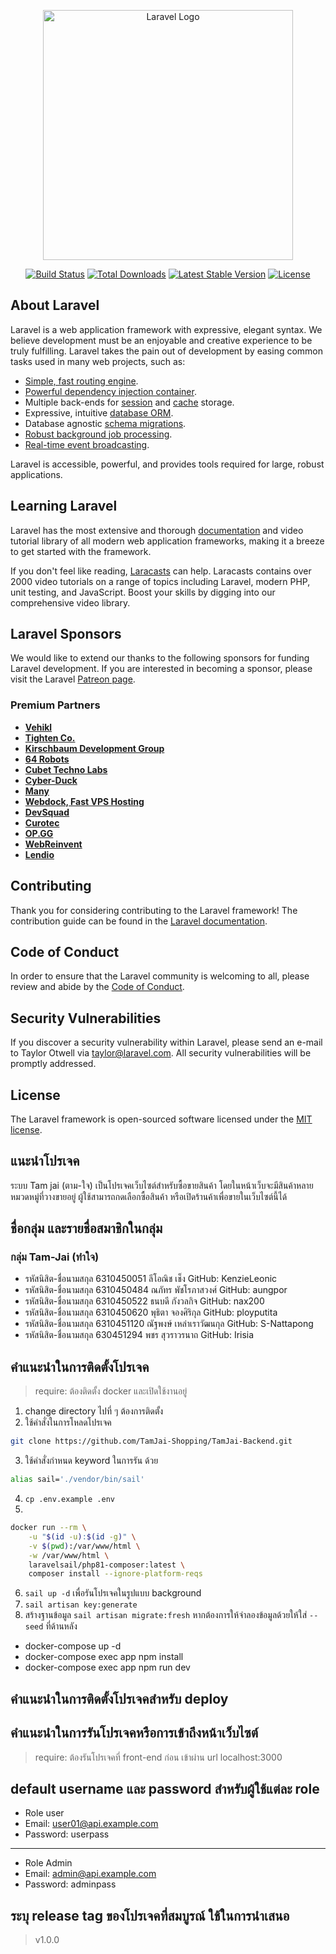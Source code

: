 <p align="center"><a href="https://laravel.com" target="_blank"><img src="https://raw.githubusercontent.com/laravel/art/master/logo-lockup/5%20SVG/2%20CMYK/1%20Full%20Color/laravel-logolockup-cmyk-red.svg" width="400" alt="Laravel Logo"></a></p>

<p align="center">
<a href="https://travis-ci.org/laravel/framework"><img src="https://travis-ci.org/laravel/framework.svg" alt="Build Status"></a>
<a href="https://packagist.org/packages/laravel/framework"><img src="https://img.shields.io/packagist/dt/laravel/framework" alt="Total Downloads"></a>
<a href="https://packagist.org/packages/laravel/framework"><img src="https://img.shields.io/packagist/v/laravel/framework" alt="Latest Stable Version"></a>
<a href="https://packagist.org/packages/laravel/framework"><img src="https://img.shields.io/packagist/l/laravel/framework" alt="License"></a>
</p>

## About Laravel

Laravel is a web application framework with expressive, elegant syntax. We believe development must be an enjoyable and creative experience to be truly fulfilling. Laravel takes the pain out of development by easing common tasks used in many web projects, such as:

- [Simple, fast routing engine](https://laravel.com/docs/routing).
- [Powerful dependency injection container](https://laravel.com/docs/container).
- Multiple back-ends for [session](https://laravel.com/docs/session) and [cache](https://laravel.com/docs/cache) storage.
- Expressive, intuitive [database ORM](https://laravel.com/docs/eloquent).
- Database agnostic [schema migrations](https://laravel.com/docs/migrations).
- [Robust background job processing](https://laravel.com/docs/queues).
- [Real-time event broadcasting](https://laravel.com/docs/broadcasting).

Laravel is accessible, powerful, and provides tools required for large, robust applications.

## Learning Laravel

Laravel has the most extensive and thorough [documentation](https://laravel.com/docs) and video tutorial library of all modern web application frameworks, making it a breeze to get started with the framework.

If you don't feel like reading, [Laracasts](https://laracasts.com) can help. Laracasts contains over 2000 video tutorials on a range of topics including Laravel, modern PHP, unit testing, and JavaScript. Boost your skills by digging into our comprehensive video library.

## Laravel Sponsors

We would like to extend our thanks to the following sponsors for funding Laravel development. If you are interested in becoming a sponsor, please visit the Laravel [Patreon page](https://patreon.com/taylorotwell).

### Premium Partners

- **[Vehikl](https://vehikl.com/)**
- **[Tighten Co.](https://tighten.co)**
- **[Kirschbaum Development Group](https://kirschbaumdevelopment.com)**
- **[64 Robots](https://64robots.com)**
- **[Cubet Techno Labs](https://cubettech.com)**
- **[Cyber-Duck](https://cyber-duck.co.uk)**
- **[Many](https://www.many.co.uk)**
- **[Webdock, Fast VPS Hosting](https://www.webdock.io/en)**
- **[DevSquad](https://devsquad.com)**
- **[Curotec](https://www.curotec.com/services/technologies/laravel/)**
- **[OP.GG](https://op.gg)**
- **[WebReinvent](https://webreinvent.com/?utm_source=laravel&utm_medium=github&utm_campaign=patreon-sponsors)**
- **[Lendio](https://lendio.com)**

## Contributing

Thank you for considering contributing to the Laravel framework! The contribution guide can be found in the [Laravel documentation](https://laravel.com/docs/contributions).

## Code of Conduct

In order to ensure that the Laravel community is welcoming to all, please review and abide by the [Code of Conduct](https://laravel.com/docs/contributions#code-of-conduct).

## Security Vulnerabilities

If you discover a security vulnerability within Laravel, please send an e-mail to Taylor Otwell via [taylor@laravel.com](mailto:taylor@laravel.com). All security vulnerabilities will be promptly addressed.

## License

The Laravel framework is open-sourced software licensed under the [MIT license](https://opensource.org/licenses/MIT).

## แนะนำโปรเจค
 ระบบ Tam jai (ตาม-ใจ) เป็นโปรเจคเว็บไซต์สำหรับซื้อขายสินค้า โดยในหน้าเว็บจะมีสินค้าหลายหมวดหมู่ที่วางขายอยู่ ผู้ใช้สามารถกดเลือกซื้อสินค้า หรือเปิดร้านค้าเพื่อขายในเว็บไซต์นี้ได้

## ชื่อกลุ่ม และรายชื่อสมาชิกในกลุ่ม
 
### กลุ่ม Tam-Jai (ทำใจ)
- รหัสนิสิต-ชื่อนามสกุล 6310450051 ลีโอณิช เช็ง 
GitHub: KenzieLeonic 
- รหัสนิสิต-ชื่อนามสกุล 6310450484 ณภัทร พัชโรภาสวงศ์ 
GitHub: aungpor 
- รหัสนิสิต-ชื่อนามสกุล 6310450522 ธนบดี กังวลกิจ 
GitHub: nax200 
- รหัสนิสิต-ชื่อนามสกุล 6310450620 พุธิตา จองศิริกุล 
GitHub: ployputita 
- รหัสนิสิต-ชื่อนามสกุล 6310451120 ณัฐพงษ์ เหล่าเราวัฒนกุล 
GitHub: S-Nattapong 
- รหัสนิสิต-ชื่อนามสกุล 630451294 พชร สุวราวรนาถ 
GitHub: Irisia

## คำแนะนำในการติดตั้งโปรเจค
> require: ต้องติดตั้ง docker และเปิดใช้งานอยู่
1. change directory ไปที่ ๆ ต้องการติดตั้ง
2. ใช้คำสั่งในการโหลดโปรเจค
```sh
git clone https://github.com/TamJai-Shopping/TamJai-Backend.git
```
3. ใช้คำสั่งกำหนด keyword ในการรัน ด้วย
```sh
alias sail='./vendor/bin/sail'
```
4. `cp .env.example .env`
5.
```sh
docker run --rm \
    -u "$(id -u):$(id -g)" \
    -v $(pwd):/var/www/html \
    -w /var/www/html \
    laravelsail/php81-composer:latest \
    composer install --ignore-platform-reqs
```
6. `sail up -d` เพื่อรันโปรเจคในรูปแบบ background
7. `sail artisan key:generate`
8. สร้างฐานข้อมูล `sail artisan migrate:fresh` หากต้องการให้จำลองข้อมูลด้วยให้ใส่ `--seed` ที่ด้านหลัง


- docker-compose up -d
- docker-compose exec app npm install
- docker-compose exec app npm run dev

## คำแนะนำในการติดตั้งโปรเจคสำหรับ deploy



## คำแนะนำในการรันโปรเจคหรือการเข้าถึงหน้าเว็บไซต์
> require: ต้องรันโปรเจคที่ front-end ก่อน
เข้าผ่าน url localhost:3000



## default username และ password สำหรับผู้ใช้แต่ละ role

- Role user
- Email: user01@api.example.com
- Password: userpass
-----------------------------------
- Role Admin
- Email: admin@api.example.com
- Password: adminpass

## ระบุ release tag ของโปรเจคที่สมบูรณ์ ใช้ในการนำเสนอ
> v1.0.0
